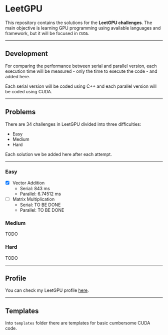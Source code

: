 # LeetGPU

This repository contains the solutions for the **LeetGPU challenges**.
The main objective is learning GPU programming using available languages and framework, but it will be focused in `CUDA`.

---

## Development

For comparing the performance between serial and parallel version, each execution time will be measured - only the time to execute the code - and added here.

Each serial version will be coded using C++ and each parallel version will be coded using CUDA.

---

## Problems

There are 34 challenges in LeetGPU divided into three difficulties:

- Easy
- Medium
- Hard

Each solution we be added here after each attempt.

---

### Easy

- [x] Vector Addition
    - Serial: 843 ms
    - Parallel: 6.74512 ms
- [ ] Matrix Multiplication
    - Serial: TO BE DONE
    - Parallel: TO BE DONE

### Medium

TODO

### Hard

TODO

---

## Profile

You can check my LeetGPU profile [here](https://leetgpu.com/profile?display_name=EffervescentPioneer838).

---

## Templates

Into `templates` folder there are templates for basic cumbersome CUDA code.